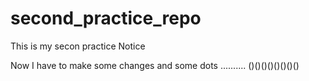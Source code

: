 # second_practice_repo

This is my secon practice
Notice

Now I have to make some changes
and some dots ..........
()()()()()()()()
